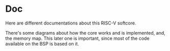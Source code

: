 # Doc

Here are different documentations about this RISC-V softcore.

There's some diagrams about how the core works and is implemented, and, the memory map.
This later one is important, since most of the code available on the BSP is based on it.
